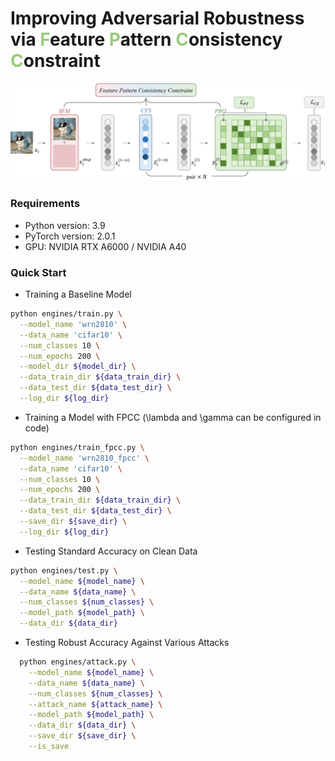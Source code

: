 # Improving Adversarial Robustness via <font color=#9ACA7C>F</font>eature <font color=#9ACA7C>P</font>attern <font color=#9ACA7C>C</font>onsistency <font color=#9ACA7C>C</font>onstraint

![图片](framework.jpg)

### Requirements

+ Python version: 3.9
+ PyTorch version: 2.0.1
+ GPU: NVIDIA RTX A6000 / NVIDIA A40

### Quick Start
+ Training a Baseline Model
```bash
python engines/train.py \
  --model_name 'wrn2810' \
  --data_name 'cifar10' \
  --num_classes 10 \
  --num_epochs 200 \
  --model_dir ${model_dir} \
  --data_train_dir ${data_train_dir} \
  --data_test_dir ${data_test_dir} \
  --log_dir ${log_dir}
```

+ Training a Model with FPCC (\lambda and \gamma can be configured in code)
```bash
python engines/train_fpcc.py \
  --model_name 'wrn2810_fpcc' \
  --data_name 'cifar10' \
  --num_classes 10 \
  --num_epochs 200 \
  --data_train_dir ${data_train_dir} \
  --data_test_dir ${data_test_dir} \
  --save_dir ${save_dir} \
  --log_dir ${log_dir}
```

+ Testing Standard Accuracy on Clean Data
```bash
python engines/test.py \
  --model_name ${model_name} \
  --data_name ${data_name} \
  --num_classes ${num_classes} \
  --model_path ${model_path} \
  --data_dir ${data_dir}
```

+ Testing Robust Accuracy Against Various Attacks
```bash
  python engines/attack.py \
    --model_name ${model_name} \
    --data_name ${data_name} \
    --num_classes ${num_classes} \
    --attack_name ${attack_name} \
    --model_path ${model_path} \
    --data_dir ${data_dir} \
    --save_dir ${save_dir} \
    --is_save
```